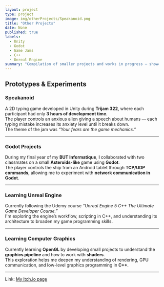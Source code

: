 ```yaml
---
layout: project
type: project
image: img/otherProjects/Speakanoid.png
title: "Other Projects"
date: None
published: true
labels:
  - Unity
  - Godot
  - Game Jams
  - C++
  - Unreal Engine
summary: "Compilation of smaller projects and works in progress — showcasing what I'm currently exploring and learning."
---
```


## Prototypes & Experiments

### **Speakanoid**
A 2D typing game developed in Unity during **Trijam 322**, where each participant had only **3 hours of development time**.  
The player controls an anxious alien giving a speech about humans — each typing mistake increases its anxiety level until it breaks down.  
The theme of the jam was *“Your fears are the game mechanics.”*

---

### **Godot Projects**
During my final year of my **BUT Informatique**, I collaborated with two classmates on a small **Asteroids-like** game using **Godot**.  
The player controls the ship from an Android tablet through **TCP/UDP commands**, allowing me to experiment with **network communication in Godot**.

---

### **Learning Unreal Engine**
Currently following the Udemy course *“Unreal Engine 5 C++ The Ultimate Game Developer Course.”*  
I'm exploring the engine’s workflow, scripting in C++, and understanding its architecture to broaden my game programming skills.

---

### **Learning Computer Graphics**
Currently learning **OpenGL** by developing small projects to understand the **graphics pipeline** and how to work with **shaders**.  
This exploration helps me deepen my understanding of rendering, GPU communication, and low-level graphics programming in **C++**.

---

Link: <a href="https://ceaura.itch.io/">My Itch.io page</a>

